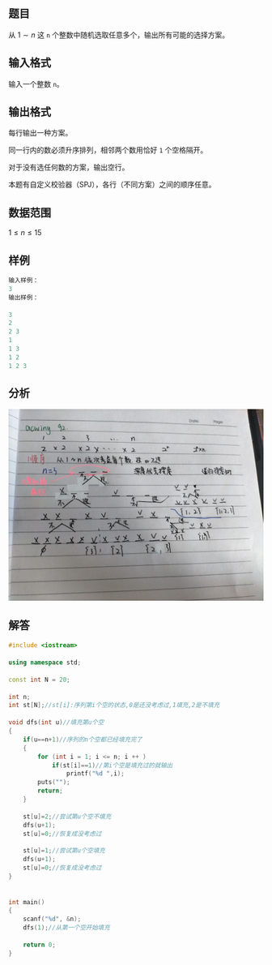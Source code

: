 ## 题目
从 $1∼n$ 这 `n` 个整数中随机选取任意多个，输出所有可能的选择方案。

## 输入格式
输入一个整数 `n`。

## 输出格式
每行输出一种方案。

同一行内的数必须升序排列，相邻两个数用恰好 `1` 个空格隔开。

对于没有选任何数的方案，输出空行。

本题有自定义校验器（SPJ），各行（不同方案）之间的顺序任意。

## 数据范围
$1≤n≤15$

## 样例
```c++
输入样例：
3
输出样例：

3
2
2 3
1
1 3
1 2
1 2 3
```

## 分析
![](././../../pics/92.jpg)


## 解答
```c++
#include <iostream>

using namespace std;

const int N = 20;

int n;
int st[N];//st[i]:序列第i个空的状态,0是还没考虑过,1填充,2是不填充

void dfs(int u)//填充第u个空
{
    if(u==n+1)//序列的n个空都已经填充完了
    {
        for (int i = 1; i <= n; i ++ )
            if(st[i]==1)//第i个空是填充过的就输出
                printf("%d ",i);
        puts("");
        return;
    }
    
    st[u]=2;//尝试第u个空不填充
    dfs(u+1);
    st[u]=0;//恢复成没考虑过
    
    st[u]=1;//尝试第u个空填充
    dfs(u+1);
    st[u]=0;//恢复成没考虑过
}


int main()
{
    scanf("%d", &n);
    dfs(1);//从第一个空开始填充
    
    return 0;
}
```